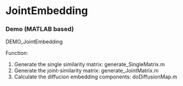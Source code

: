 # JointEmbedding

### Demo (MATLAB based)
DEMO_JointEmbedding

Function:  
  1. Generate the single similarity matrix: generate_SingleMatrix.m
  2. Generate the joint-similarity matrix: generate_JointMatrix.m
  3. Calculate the diffucion embedding components: doDiffusionMap.m

